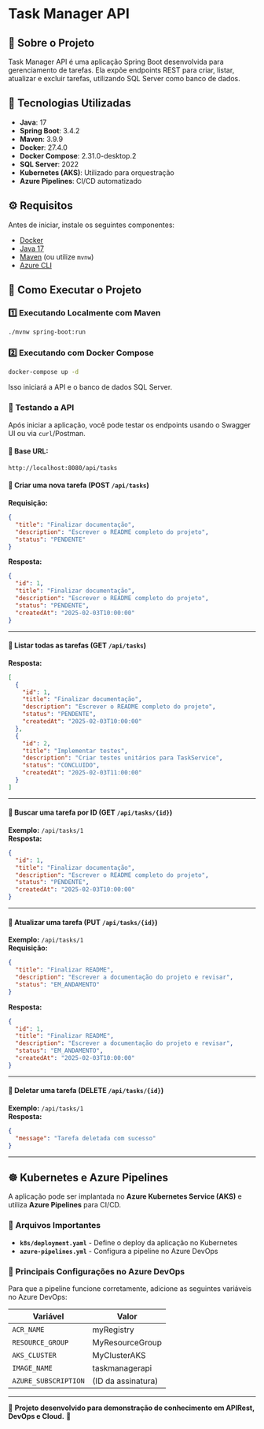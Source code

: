 # Task Manager API

## 📌 Sobre o Projeto
Task Manager API é uma aplicação Spring Boot desenvolvida para gerenciamento de tarefas. Ela expõe endpoints REST para criar, listar, atualizar e excluir tarefas, utilizando SQL Server como banco de dados.

## 🚀 Tecnologias Utilizadas

- **Java**: 17
- **Spring Boot**: 3.4.2
- **Maven**: 3.9.9
- **Docker**: 27.4.0
- **Docker Compose**: 2.31.0-desktop.2
- **SQL Server**: 2022
- **Kubernetes (AKS)**: Utilizado para orquestração
- **Azure Pipelines**: CI/CD automatizado

## ⚙️ Requisitos

Antes de iniciar, instale os seguintes componentes:
- [Docker](https://www.docker.com/)
- [Java 17](https://jdk.java.net/17/)
- [Maven](https://maven.apache.org/) (ou utilize `mvnw`)
- [Azure CLI](https://learn.microsoft.com/en-us/cli/azure/install-azure-cli)

## 🚀 Como Executar o Projeto

### 1️⃣ Executando Localmente com Maven

```sh
./mvnw spring-boot:run
```

### 2️⃣ Executando com Docker Compose

```sh
docker-compose up -d
```

Isso iniciará a API e o banco de dados SQL Server.

### 📡 Testando a API

Após iniciar a aplicação, você pode testar os endpoints usando o Swagger UI ou via `curl`/Postman.

#### 📌 Base URL:
```
http://localhost:8080/api/tasks
```

#### 🔹 Criar uma nova tarefa (POST `/api/tasks`)
**Requisição:**
```json
{
  "title": "Finalizar documentação",
  "description": "Escrever o README completo do projeto",
  "status": "PENDENTE"
}
```

**Resposta:**
```json
{
  "id": 1,
  "title": "Finalizar documentação",
  "description": "Escrever o README completo do projeto",
  "status": "PENDENTE",
  "createdAt": "2025-02-03T10:00:00"
}
```

---

#### 🔹 Listar todas as tarefas (GET `/api/tasks`)
**Resposta:**
```json
[
  {
    "id": 1,
    "title": "Finalizar documentação",
    "description": "Escrever o README completo do projeto",
    "status": "PENDENTE",
    "createdAt": "2025-02-03T10:00:00"
  },
  {
    "id": 2,
    "title": "Implementar testes",
    "description": "Criar testes unitários para TaskService",
    "status": "CONCLUIDO",
    "createdAt": "2025-02-03T11:00:00"
  }
]
```

---

#### 🔹 Buscar uma tarefa por ID (GET `/api/tasks/{id}`)
**Exemplo:** `/api/tasks/1`  
**Resposta:**
```json
{
  "id": 1,
  "title": "Finalizar documentação",
  "description": "Escrever o README completo do projeto",
  "status": "PENDENTE",
  "createdAt": "2025-02-03T10:00:00"
}
```

---

#### 🔹 Atualizar uma tarefa (PUT `/api/tasks/{id}`)
**Exemplo:** `/api/tasks/1`  
**Requisição:**
```json
{
  "title": "Finalizar README",
  "description": "Escrever a documentação do projeto e revisar",
  "status": "EM_ANDAMENTO"
}
```

**Resposta:**
```json
{
  "id": 1,
  "title": "Finalizar README",
  "description": "Escrever a documentação do projeto e revisar",
  "status": "EM_ANDAMENTO",
  "createdAt": "2025-02-03T10:00:00"
}
```

---

#### 🔹 Deletar uma tarefa (DELETE `/api/tasks/{id}`)
**Exemplo:** `/api/tasks/1`  
**Resposta:**
```json
{
  "message": "Tarefa deletada com sucesso"
}
```

---

## ☸️ Kubernetes e Azure Pipelines

A aplicação pode ser implantada no **Azure Kubernetes Service (AKS)** e utiliza **Azure Pipelines** para CI/CD.

### 📜 Arquivos Importantes

- **`k8s/deployment.yaml`** - Define o deploy da aplicação no Kubernetes
- **`azure-pipelines.yml`** - Configura a pipeline no Azure DevOps

### 📌 Principais Configurações no Azure DevOps

Para que a pipeline funcione corretamente, adicione as seguintes variáveis no Azure DevOps:

| Variável | Valor              |
|-----------|--------------------|
| `ACR_NAME` | myRegistry         |
| `RESOURCE_GROUP` | MyResourceGroup    |
| `AKS_CLUSTER` | MyClusterAKS       |
| `IMAGE_NAME` | taskmanagerapi     |
| `AZURE_SUBSCRIPTION` | (ID da assinatura) |

---
📌 **Projeto desenvolvido para demonstração de conhecimento em APIRest, DevOps e Cloud.** 🚀

